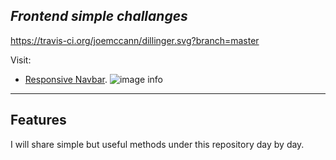 ## _Frontend simple challanges_

https://travis-ci.org/joemccann/dillinger.svg?branch=master

Visit:
- [Responsive Navbar](https://ugurkarakurt.github.io/Frontend-Challanges/responsive_navbar/).
![image info](screenshot.png)
<hr>

## Features

I will share simple but useful methods under this repository day by day.
